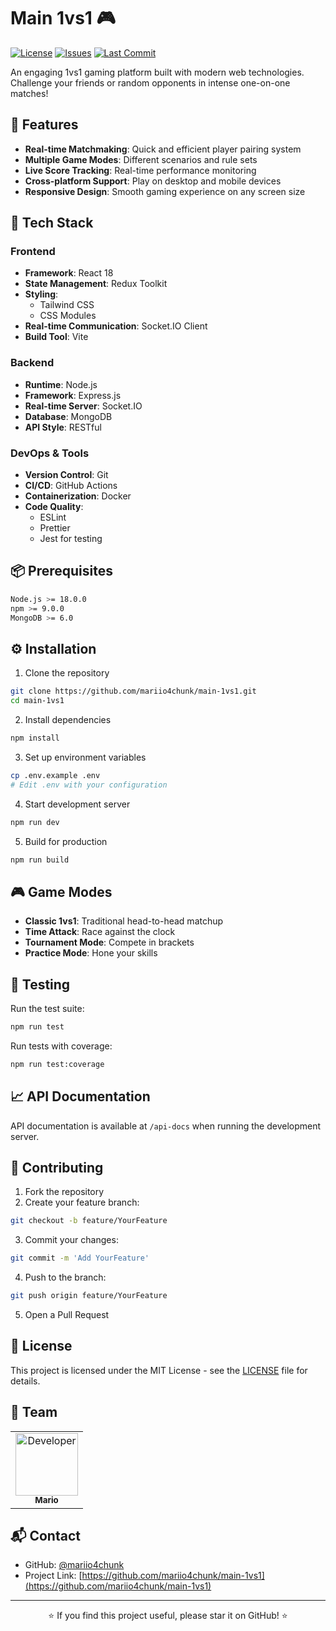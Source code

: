 # Main 1vs1 🎮

[![License](https://img.shields.io/github/license/mariio4chunk/main-1vs1)](https://github.com/mariio4chunk/main-1vs1/blob/main/LICENSE)
[![Issues](https://img.shields.io/github/issues/mariio4chunk/main-1vs1)](https://github.com/mariio4chunk/main-1vs1/issues)
[![Last Commit](https://img.shields.io/github/last-commit/mariio4chunk/main-1vs1)](https://github.com/mariio4chunk/main-1vs1/commits/main)

An engaging 1vs1 gaming platform built with modern web technologies. Challenge your friends or random opponents in intense one-on-one matches!

## 🌟 Features

- **Real-time Matchmaking**: Quick and efficient player pairing system
- **Multiple Game Modes**: Different scenarios and rule sets
- **Live Score Tracking**: Real-time performance monitoring
- **Cross-platform Support**: Play on desktop and mobile devices
- **Responsive Design**: Smooth gaming experience on any screen size

## 🚀 Tech Stack

### Frontend
- **Framework**: React 18
- **State Management**: Redux Toolkit
- **Styling**: 
  - Tailwind CSS
  - CSS Modules
- **Real-time Communication**: Socket.IO Client
- **Build Tool**: Vite

### Backend
- **Runtime**: Node.js
- **Framework**: Express.js
- **Real-time Server**: Socket.IO
- **Database**: MongoDB
- **API Style**: RESTful

### DevOps & Tools
- **Version Control**: Git
- **CI/CD**: GitHub Actions
- **Containerization**: Docker
- **Code Quality**:
  - ESLint
  - Prettier
  - Jest for testing

## 📦 Prerequisites

```bash
Node.js >= 18.0.0
npm >= 9.0.0
MongoDB >= 6.0
```

## ⚙️ Installation

1. Clone the repository
```bash
git clone https://github.com/mariio4chunk/main-1vs1.git
cd main-1vs1
```

2. Install dependencies
```bash
npm install
```

3. Set up environment variables
```bash
cp .env.example .env
# Edit .env with your configuration
```

4. Start development server
```bash
npm run dev
```

5. Build for production
```bash
npm run build
```

## 🎮 Game Modes

- **Classic 1vs1**: Traditional head-to-head matchup
- **Time Attack**: Race against the clock
- **Tournament Mode**: Compete in brackets
- **Practice Mode**: Hone your skills

## 🧪 Testing

Run the test suite:
```bash
npm run test
```

Run tests with coverage:
```bash
npm run test:coverage
```

## 📈 API Documentation

API documentation is available at `/api-docs` when running the development server.

## 🤝 Contributing

1. Fork the repository
2. Create your feature branch:
```bash
git checkout -b feature/YourFeature
```
3. Commit your changes:
```bash
git commit -m 'Add YourFeature'
```
4. Push to the branch:
```bash
git push origin feature/YourFeature
```
5. Open a Pull Request

## 📝 License

This project is licensed under the MIT License - see the [LICENSE](LICENSE) file for details.

## 👥 Team

<table>
  <tr>
    <td align="center">
      <a href="https://github.com/mariio4chunk">
        <img src="https://github.com/mariio4chunk.png" width="100px;" alt="Developer"/>
        <br />
        <sub><b>Mario</b></sub>
      </a>
    </td>
  </tr>
</table>

## 📬 Contact

- GitHub: [@mariio4chunk](https://github.com/mariio4chunk)
- Project Link: [https://github.com/mariio4chunk/main-1vs1](https://github.com/mariio4chunk/main-1vs1)

---

<div align="center">
⭐️ If you find this project useful, please star it on GitHub! ⭐️
</div>